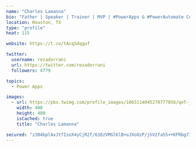 ```yaml
---
name: "Charles Lamanna"
bio: "Father | Speaker | Trainer | MVP | #PowerApps & #PowerAutomate Community Super User | YouTuber Right-pointing triangle http://youtube.com/c/rezadorrani | Learn - Share - Clockwise rightwards and leftwards open circle arrows"
location: Houston, TX
type: "profile"
heat: 115

website: https://t.co/tAcqSdqguf

twitter:
  username: rezadorrani
  url: https://twitter.com/rezadorrani
  followers: 4779

topics:
  - Power Apps

images:
  - url: https://pbs.twimg.com/profile_images/1063114045270777856/qeT-jpWr_400x400.jpg
    width: 400
    height: 400
    isCached: true
    title: "Charles Lamanna"

secured: "z304bplAxJtfIsoX4yCjR2f/638zVMGlKlB+oJXoOzP/jhV2faS5++KFRbg7IDwOGgA8gSVjdrjQ8GymCSUMI0rwnezKmR5PbfS2qwfqsZRXAHevKbRiBqcjW7PbbQ+K73eu+NinPpKXns3GZaLap/5yUFojZd2IHBrJ7C0TZev1gxG+6BuvA0BlEMi3JSPDpzQB1uAIcFzSCm82pkYnjqPmVPWQ1OfQkgPS8NR8l2ungrH8zqFPUlrtE+2SoD77NHZgRVQIFoF/MdDNRjIxKgBQ4GMQK/fS/cVIx5w69PGHJtNAaezwb6/F6HeKua09klY1sQi3PArHUqCTb/FNAD3o6qY9rYsHGtby4zXlzERSsJwDrUjxZGr46pkv6kd3B8L0rdT9FB6bsNiXOgX0XvE+vuSoZgdC5zGAAJvT5+I=;fNOUzCgTYPeqQ182N4ZRYQ=="
---
```


